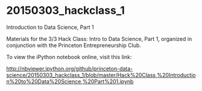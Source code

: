 # 20150303_hackclass_1
Introduction to Data Science, Part 1

Materials for the 3/3 Hack Class: Intro to Data Science, Part 1, organized in conjunction with the Princeton Entrepreneurship Club.

To view the iPython notebook online, visit this link:

http://nbviewer.ipython.org/github/princeton-data-science/20150303_hackclass_1/blob/master/Hack%20Class,%20Introduction%20to%20Data%20Science,%20Part%201.ipynb